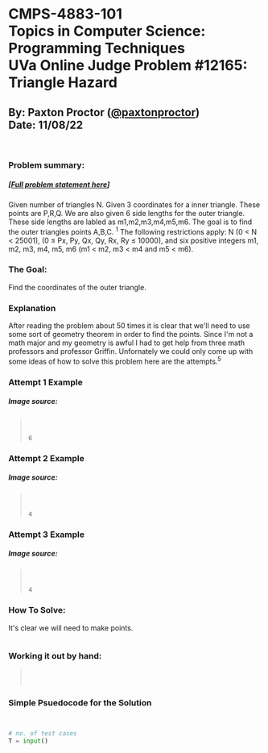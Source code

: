 # CMPS-4883-101 <br>Topics in Computer Science: Programming Techniques <br> UVa Online Judge Problem #12165: Triangle Hazard
## By: Paxton Proctor ([@paxtonproctor](https://github.com/paxtonproctor/))<br>Date: 11/08/22
<br/>

### Problem summary:
##### [[Full problem statement here](https://onlinejudge.org/external/121/12165.pdf)]
Given number of triangles N. Given 3 coordinates for a inner triangle. These points are P,R,Q. We are also given 6 side lengths for the outer triangle. These side lengths are labled as m1,m2,m3,m4,m5,m6. The goal is to find the outer triangles points A,B,C. <sup>1</sup> The following restrictions apply: N (0 < N < 25001), (0 ≤ Px, Py, Qx, Qy, Rx, Ry ≤ 10000), and six positive integers m1, m2, m3, m4, m5, m6
(m1 < m2, m3 < m4 and m5 < m6).

### The Goal:
Find the coordinates of the outer triangle.

### Explanation
After reading the problem about 50 times it is clear that we'll need to use some sort of geometry theorem in order to find the points. Since I'm not a math major and my geometry is awful I had to get help from three math professors and professor Griffin. Unfornately we could only come up with some ideas of how to solve this problem here are the attempts.<sup>5</sup>

### Attempt 1 Example
##### Image source: 
>  <br>
> <br> <sup>6</sup> 

### Attempt 2 Example
##### Image source: 
> <br>
> <br> <sup>4</sup> 

### Attempt 3 Example
##### Image source: 
> <br>
> <br> <sup>4</sup> 

### How To Solve:
It's clear we will need to make points.
```

```

### Working it out by hand:
> <br>
> <br>
> 

### Simple Psuedocode for the Solution
```python


# no. of test cases
T = input()


